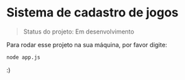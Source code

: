 # Sistema de cadastro de jogos

>Status do projeto: Em desenvolvimento

Para rodar esse projeto na sua máquina, por favor digite:

```
node app.js
```


:)
